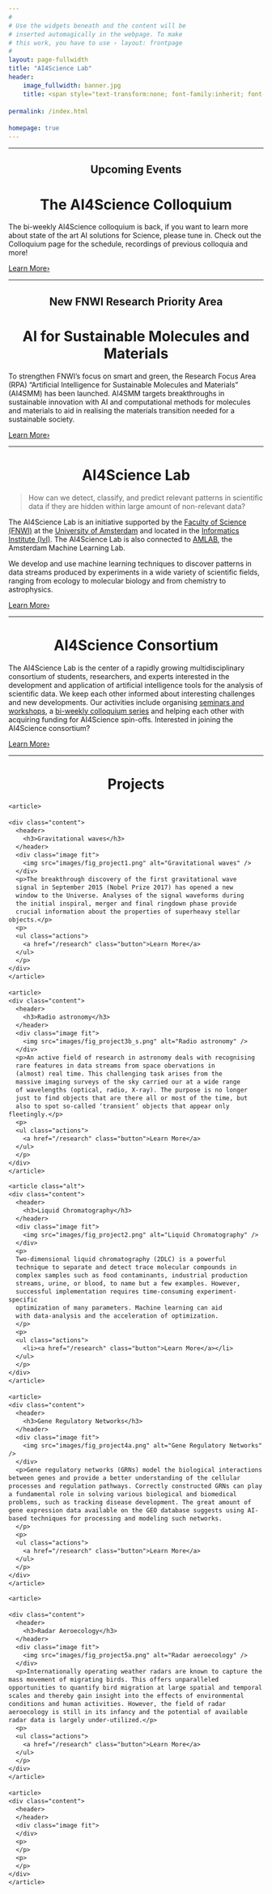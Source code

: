 ```yaml
---
#
# Use the widgets beneath and the content will be
# inserted automagically in the webpage. To make
# this work, you have to use › layout: frontpage
#
layout: page-fullwidth
title: "AI4Science Lab"
header: 
    image_fullwidth: banner.jpg
    title: <span style="text-transform:none; font-family:inherit; font-size:1.2em;">AI4Science</span> <br>  <span style="text-transform:none; font-family:FontAwesome,Gill Sans; font-size:0.5em;">Artificial Intelligence for Scientific Discovery</span>

permalink: /index.html

homepage: true
---
```


----------------------------------------------------------------------------------------------------------
<center> <h2>Upcoming Events</h2> </center>
<center> <h1>The AI4Science Colloquium</h1> </center>

The bi-weekly AI4Science colloquium is back, if you want to learn more about state of the art AI solutions for Science, please tune in. Check out the Colloquium page for the schedule, recordings of previous colloquia and more!  

<a class="radius button small" href="{{ site.url }}{{ site.baseurl }}/colloquium/">Learn More›</a>

____________________________________________________________________________________________________


<center> <h2>New FNWI Research Priority Area</h2> </center>
<center> <h1>AI for Sustainable Molecules and Materials</h1> </center>

To strengthen FNWI’s focus on smart and green, the Research Focus Area
(RPA) “Artificial Intelligence for Sustainable Molecules and
Materials” (AI4SMM) has been launched. AI4SMM targets breakthroughs in
sustainable innovation with AI and computational methods for molecules
and materials to aid in realising the materials transition needed for
a sustainable society. 

<a class="radius button small" href="{{ site.url }}{{ site.baseurl }}/ai4smm_rpa/">Learn More›</a>

____________________________________________________________________________________________________

<center> <h1>AI4Science Lab</h1> </center>

> How can we detect, classify, and predict relevant patterns in scientific data if they are hidden within large amount of non-relevant data?

The AI4Science Lab is an initiative supported by the [Faculty of Science (FNWI)][2] at the [University of Amsterdam][3] and located in the [Informatics Institute (IvI)][4]. The AI4Science Lab is also connected to [AMLAB][5], the Amsterdam Machine Learning Lab.

We develop and use machine learning techniques to discover patterns in data streams produced by experiments in a wide variety of scientific fields, ranging from ecology to molecular biology and from chemistry to astrophysics.

<a class="radius button small" href="{{ site.url }}{{ site.baseurl }}/lab/">Learn More›</a>


__________________________________________

<center> <h1>AI4Science Consortium</h1> </center>

The AI4Science Lab is the center of a rapidly growing multidisciplinary 
consortium of students, researchers, and experts interested in the 
development and application of artificial intelligence tools for the 
analysis of scientific data. We keep each other informed about interesting 
challenges and new developments. Our activities include organising
[seminars and workshops][6], a [bi-weekly colloquium series][7] and
helping each other with acquiring funding for AI4Science 
spin-offs. Interested in joining the AI4Science consortium? 

<a class="radius button small" href="{{ site.url }}{{ site.baseurl }}/consortium/">Learn More›</a>

<!--
__________________________________________

<center> <h1>AI4Science Colloquium</h1> </center>

The Ai4Science Colloquiem is a bi-weekly event in which we will invite pronounced speakers active in the field of Artificial Intelligence and Science. 

<a class="radius button small" href="{{ site.url }}{{ site.baseurl }}/Colloquium/">Learn More›</a>
-->
-----------------------------------------

<center> <h1>Projects</h1> </center>


  <!-- ================================================================ -->
  <!-- Project highlights -->

 <section id="tworev">
 <div class="inner">

    <article>

    <div class="content">
      <header>
        <h3>Gravitational waves</h3>
      </header>
      <div class="image fit">
        <img src="images/fig_project1.png" alt="Gravitational waves" />
      </div>
      <p>The breakthrough discovery of the first gravitational wave
      signal in September 2015 (Nobel Prize 2017) has opened a new
      window to the Universe. Analyses of the signal waveforms during
      the initial inspiral, merger and final ringdown phase provide
      crucial information about the properties of superheavy stellar objects.</p>
      <p>
      <ul class="actions">
        <a href="/research" class="button">Learn More</a>
      </ul>
      </p>
    </div>
    </article>

    <article>
    <div class="content">
      <header>
        <h3>Radio astronomy</h3>
      </header>
      <div class="image fit">
        <img src="images/fig_project3b_s.png" alt="Radio astronomy" />
      </div>
      <p>An active field of research in astronomy deals with recognising
      rare features in data streams from space obervations in
      (almost) real time. This challenging task arises from the
      massive imaging surveys of the sky carried our at a wide range
      of wavelengths (optical, radio, X-ray). The purpose is no longer
      just to find objects that are there all or most of the time, but
      also to spot so-called ‘transient’ objects that appear only fleetingly.</p>
      <p>
      <ul class="actions">
        <a href="/research" class="button">Learn More</a>
      </ul>
      </p>
    </div>
    </article>

 </div>
 </section>

<section id="tworev">
 <div class="inner">

    <article class="alt">
    <div class="content">
      <header>
        <h3>Liquid Chromatography</h3>
      </header>
      <div class="image fit">
        <img src="images/fig_project2.png" alt="Liquid Chromatography" />
      </div>
      <p>
      Two-dimensional liquid chromatography (2DLC) is a powerful
      technique to separate and detect trace molecular compounds in
      complex samples such as food contaminants, industrial production
      streams, urine, or blood, to name but a few examples. However,
      successful implementation requires time-consuming experiment-specific
      optimization of many parameters. Machine learning can aid
      with data-analysis and the acceleration of optimization.
      </p>
      <p>
      <ul class="actions">
        <li><a href="/research" class="button">Learn More</a></li>
      </ul>
      </p>
    </div>
    </article>

    <article>
    <div class="content">
      <header>
        <h3>Gene Regulatory Networks</h3>
      </header>
      <div class="image fit">
        <img src="images/fig_project4a.png" alt="Gene Regulatory Networks" />
      </div>
      <p>Gene regulatory networks (GRNs) model the biological interactions between genes and provide a better understanding of the cellular processes and regulation pathways. Correctly constructed GRNs can play a fundamental role in solving various biological and biomedical problems, such as tracking disease development. The great amount of gene expression data available on the GEO database suggests using AI-based techniques for processing and modeling such networks.
      </p>
      <p>
      <ul class="actions">
        <a href="/research" class="button">Learn More</a>
      </ul>
      </p>
    </div>
    </article>
 </div>
 </section>

<section id="tworev">
 <div class="inner">

    <article>

    <div class="content">
      <header>
        <h3>Radar Aeroecology</h3>
      </header>
      <div class="image fit">
        <img src="images/fig_project5a.png" alt="Radar aeroecology" />
      </div>
      <p>Internationally operating weather radars are known to capture the mass movement of migrating birds. This offers unparalleled opportunities to quantify bird migration at large spatial and temporal scales and thereby gain insight into the effects of environmental conditions and human activities. However, the field of radar aeroecology is still in its infancy and the potential of available radar data is largely under-utilized.</p>
      <p>
      <ul class="actions">
        <a href="/research" class="button">Learn More</a>
      </ul>
      </p>
    </div>
    </article>

    <article>
    <div class="content">
      <header>
      </header>
      <div class="image fit">
      </div>
      <p>
      </p>
      <p>
      </p>
    </div>
    </article>

 </div>
 </section>


[1]: https://ellis.eu
[2]: https://www.uva.nl/en/about-the-uva/organisation/faculties/faculty-of-science/faculty-of-science.html
[3]: https://www.uva.nl
[4]: https://ivi.uva.nl
[5]: http://amlab.science.uva.nl
[6]: /events/
[7]: /colloquium/
